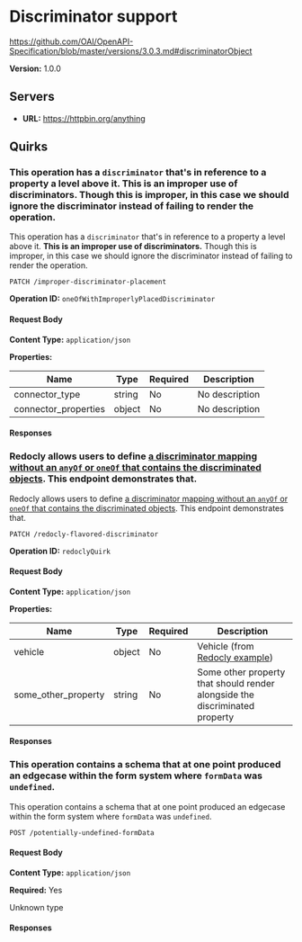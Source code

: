 # Discriminator support

https://github.com/OAI/OpenAPI-Specification/blob/master/versions/3.0.3.md#discriminatorObject

**Version:** 1.0.0

## Servers

- **URL:** https://httpbin.org/anything

## Quirks

### This operation has a `discriminator` that's in reference to a property a level above it. **This is an improper use of discriminators.** Though this is improper, in this case we should ignore the discriminator instead of failing to render the operation.

This operation has a `discriminator` that's in reference to a property a level above it. **This is an improper use of discriminators.** Though this is improper, in this case we should ignore the discriminator instead of failing to render the operation.

```http
PATCH /improper-discriminator-placement
```

**Operation ID:** `oneOfWithImproperlyPlacedDiscriminator`

#### Request Body

**Content Type:** `application/json`

**Properties:**

| Name | Type | Required | Description |
| ---- | ---- | -------- | ----------- |
| connector_type | string | No | No description |
| connector_properties | object | No | No description |


#### Responses

### Redocly allows users to define [a discriminator mapping without an `anyOf` or `oneOf` that contains the discriminated objects](https://redocly.com/docs/resources/discriminator#allof-for-inheritance). This endpoint demonstrates that.

Redocly allows users to define [a discriminator mapping without an `anyOf` or `oneOf` that contains the discriminated objects](https://redocly.com/docs/resources/discriminator#allof-for-inheritance). This endpoint demonstrates that.

```http
PATCH /redocly-flavored-discriminator
```

**Operation ID:** `redoclyQuirk`

#### Request Body

**Content Type:** `application/json`

**Properties:**

| Name | Type | Required | Description |
| ---- | ---- | -------- | ----------- |
| vehicle | object | No | Vehicle (from [Redocly example](https://redocly.com/docs/resources/discriminator#when-to-use-the-openapi-discriminator)) |
| some_other_property | string | No | Some other property that should render alongside the discriminated property |


#### Responses

### This operation contains a schema that at one point produced an edgecase within the form system where `formData` was `undefined`.

This operation contains a schema that at one point produced an edgecase within the form system where `formData` was `undefined`.

```http
POST /potentially-undefined-formData
```

#### Request Body

**Content Type:** `application/json`

**Required:** Yes

Unknown type

#### Responses
